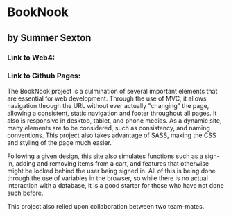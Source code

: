 # BookNook

## by Summer Sexton

### Link to Web4:

### Link to Github Pages:

The BookNook project is a culmination of several important elements that are essential for web development. Through the use of MVC, it allows navigation through the URL without ever actually "changing" the page, allowing a consistent, static navigation and footer throughout all pages. It also is responsive in desktop, tablet, and phone medias. As a dynamic site, many elements are to be considered, such as consistency, and naming conventions. This project also takes advantage of SASS, making the CSS and styling of the page much easier.

Following a given design, this site also simulates functions such as a sign-in, adding and removing items from a cart, and features that otherwise might be locked behind the user being signed in. All of this is being done through the use of variables in the browser, so while there is no actual interaction with a database, it is a good starter for those who have not done such before.

This project also relied upon collaboration between two team-mates.
